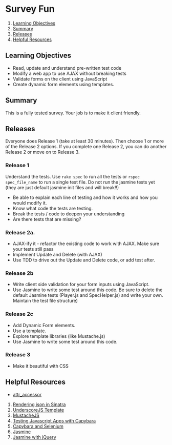 # Survey Fun


1. [Learning Objectives](#learning-objectives)
1. [Summary](#summary)
1. [Releases](#releases)
1. [Helpful Resources](#helpful-resources)

## Learning Objectives
* Read, update and understand pre-written test code
* Modify a web app to use AJAX without breaking tests
* Validate forms on the client using JavaScript
* Create dynamic form elements using templates.

## Summary 
This is a fully tested survey.  Your job is to make it client friendly. 


## Releases
Everyone does Release 1 (take at least 30 minutes).  Then choose 1 or more of the Release 2 options.  If you complete one Release 2, you can do another Release 2 or move on to Release 3. 

### Release 1
Understand the tests. Use `rake spec` to run all the tests or `rspec spec_file_name` to run a single test file. Do not run the jasmine tests yet (they are just default jasmine init files and will break!!)

* Be able to explain each line of testing and how it works and how you would modify it.
* Know what code the tests are testing.
* Break the tests / code to deepen your understanding
* Are there tests that are missing?

### Release 2a. 
* AJAX-ify it - refactor the existing code to work with AJAX. Make sure your tests still pass
* Implement Update and Delete (with AJAX)
* Use TDD to drive out the Update and Delete code, or add test after.

### Release 2b
* Write client side validation for your form inputs using JavaScript.
* Use Jasmine to write some test around this code. Be sure to delete the default Jasmine tests (Player.js and SpecHelper.js) and write your own. Maintain the test file structure)

### Release 2c
* Add Dynamic Form elements.
* Use a template.
* Explore template libraries (like Mustache.js)
* Use Jasmine to write some test around this code. 

### Release 3
* Make it beautiful with CSS



## Helpful Resources
* [attr_accessor](http://guides.rubyonrails.org/v3.2.13/security.html#mass-assignment)
1. [Rendering json in Sinatra](http://apidock.com/rails/ActionDispatch/Request/xhr%3F)
1. [UnderscoreJS Template](http://underscorejs.org/#template)
1. [MustacheJS](https://github.com/janl/mustache.js#mustachejs---logic-less-mustache-templates-with-javascript)
1. [Testing Javascript Apps with Capybara](https://github.com/jnicklas/capybara#selecting-the-driver)
1. [Capybara and Selenium](https://github.com/jnicklas/capybara#selenium)
1. [Jasmine](https://github.com/pivotal/jasmine)
1. [Jasmine with jQuery](https://github.com/velesin/jasmine-jquery)

